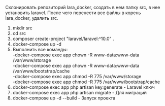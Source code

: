 Склонировать репозиторий lara_docker, создать в нем папку src, в нее установить laravel. После чего перенести все файлы в корень lara_docker, удалить src.
1. mkdir src
2. cd src
3. composer create-project "laravel/laravel:^10.0" .
4. docker-compose up -d
5. Выполнить все команды:</br>
-docker-compose exec app chown -R www-data:www-data /var/www/storage</br>
-docker-compose exec app chown -R www-data:www-data /var/www/bootstrap/cache</br>
-docker-compose exec app chmod -R 775 /var/www/storage</br>
-docker-compose exec app chmod -R 775 /var/www/bootstrap/cache</br>
6. docker-compose exec app php artisan key:generate - Laravel ключ</br>
7. docker-compose exec app php artisan migrate - Для миграций</br>
8. docker-compose up -d --build - Запуск проекта
